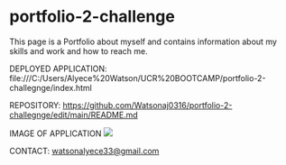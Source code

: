 # portfolio-2-challenge
This page is a Portfolio about myself and contains information about my skills and work and how to reach me.

DEPLOYED APPLICATION:
file:///C:/Users/Alyece%20Watson/UCR%20BOOTCAMP/portfolio-2-challegnge/index.html

REPOSITORY:
https://github.com/Watsonaj0316/portfolio-2-challegnge/edit/main/README.md

IMAGE OF APPLICATION
<img src="IMG_4865.jpeg" />

CONTACT:
watsonalyece33@gmail.com
